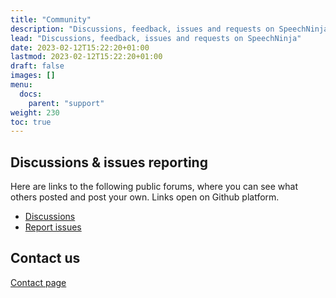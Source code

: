 ```yaml
---
title: "Community"
description: "Discussions, feedback, issues and requests on SpeechNinja"
lead: "Discussions, feedback, issues and requests on SpeechNinja"
date: 2023-02-12T15:22:20+01:00
lastmod: 2023-02-12T15:22:20+01:00
draft: false
images: []
menu:
  docs:
    parent: "support"
weight: 230
toc: true
---
```


## Discussions & issues reporting

Here are links to the following public forums, where you can see what others posted and post your own. Links open on Github platform.
- [Discussions](https://github.com/ttsreader/speechninja/discussions)
- [Report issues](https://github.com/ttsreader/speechninja/issues)

## Contact us
[Contact page](/contact/)
